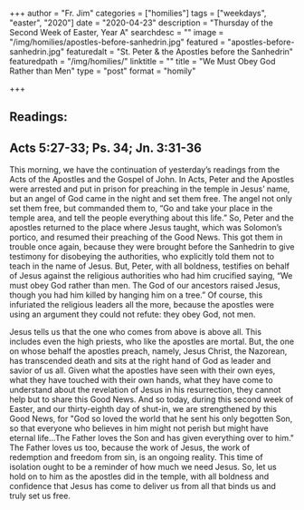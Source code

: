 +++
author = "Fr. Jim"
categories = ["homilies"]
tags = ["weekdays", "easter", "2020"]
date = "2020-04-23"
description = "Thursday of the Second Week of Easter, Year A"
searchdesc = ""
image = "/img/homilies/apostles-before-sanhedrin.jpg"
featured = "apostles-before-sanhedrin.jpg"
featuredalt = "St. Peter & the Apostles before the Sanhedrin"
featuredpath = "/img/homilies/"
linktitle = ""
title = "We Must Obey God Rather than Men"
type = "post"
format = "homily"

+++

## Readings:  
## Acts 5:27-33; Ps. 34; Jn. 3:31-36

This morning, we have the continuation of yesterday’s readings from the Acts of the Apostles and the Gospel of John. In Acts, Peter and the Apostles were arrested and put in prison for preaching in the temple in Jesus’ name, but an angel of God came in the night and set them free. The angel not only set them free, but commanded them to, “Go and take your place in the temple area, and tell the people everything about this life.” So, Peter and the apostles returned to the place where Jesus taught, which was Solomon’s portico, and resumed their preaching of the Good News. This got them in trouble once again, because they were brought before the Sanhedrin to give testimony for disobeying the authorities, who explicitly told them not to teach in the name of Jesus. But, Peter, with all boldness, testifies on behalf of Jesus against the religious authorities who had him crucified saying, “We must obey God rather than men. The God of our ancestors raised Jesus, though you had him killed by hanging him on a tree.” Of course, this infuriated the religious leaders all the more, because the apostles were using an argument they could not refute: they obey God, not men.

Jesus tells us that the one who comes from above is above all. This includes even the high priests, who like the apostles are mortal. But, the one on whose behalf the apostles preach, namely, Jesus Christ, the Nazorean, has transcended death and sits at the right hand of God as leader and savior of us all. Given what the apostles have seen with their own eyes, what they have touched with their own hands, what they have come to understand about the revelation of Jesus in his resurrection, they cannot help but to share this Good News. And so today, during this second week of Easter, and our thirty-eighth day of shut-in, we are strengthened by this Good News, for "God so loved the world that he sent his only begotten Son, so that everyone who believes in him might not perish but might have eternal life...The Father loves the Son and has given everything over to him." The Father loves us too, because the work of Jesus, the work of redemption and freedom from sin, is an ongoing reality. This time of isolation ought to be a reminder of how much we need Jesus. So, let us hold on to him as the apostles did in the temple, with all boldness and confidence that Jesus has come to deliver us from all that binds us and truly set us free.
